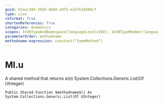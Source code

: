 ```yaml
---
guid: 62aac384-392b-4b68-a9f5-e2e7b18508cf
type: Live
reformat: True
shortenReferences: True
categories: mnemonics
scopes: InVBTypeAndNamespace(languageLevel=Vb8); InVBTypeMember(languageLevel=Vb8)
parameterOrder: methodname
methodname-expression: constant("SomeMethod")
---
```


# Ml.u

A shared method that returns a(n) System.Collections.Generic.List(Of UInteger)

```
Public Shared Function $methodname$() As System.Collections.Generic.List(Of UInteger)
```
